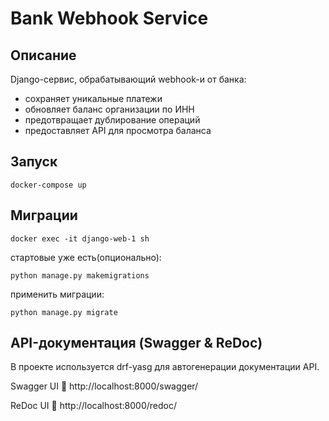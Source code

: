 # Bank Webhook Service

## Описание

Django-сервис, обрабатывающий webhook-и от банка:

- сохраняет уникальные платежи
- обновляет баланс организации по ИНН
- предотвращает дублирование операций
- предоставляет API для просмотра баланса

## Запуск

```
docker-compose up
```

## Миграции

```
docker exec -it django-web-1 sh
```

стартовые уже есть(опционально):

```
python manage.py makemigrations
```

применить миграции:

```
python manage.py migrate
```

## API-документация (Swagger & ReDoc)

В проекте используется drf-yasg для автогенерации документации API.

Swagger UI
📎 http://localhost:8000/swagger/

ReDoc UI
📎 http://localhost:8000/redoc/
